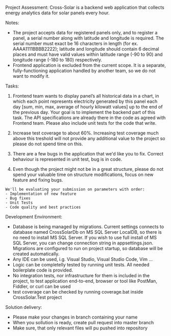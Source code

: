 Project Assessment:
  Cross-Solar is a backend web application that collects energy analytics data for solar panels every hour.

Notes:
  - The project accepts data for registered panels only, and to register a panel, a serial number along with latitude and longitude is required. The serial number must exact be 16 characters in length (for ex. AAAA1111BBBB2222); latitude and longitude should contain 6 decimal places and must have valid values within latitude range (-90 to 90) and longitude range (-180 to 180) respectively.
  - Frontend application is excluded from the current scope. It is a separate, fully-functioning application handled by another team, so we do not want to modify it.

Tasks:
  1) Frontend team wants to display panel’s all historical data in a chart, in which each point represents electricity generated by this panel each day [sum, min, max, average of hourly kilowatt values] up to the end of the previous day. Your goal is to implement the backend part of this task. The API specifications are already there in the code as agreed with Frontend team. Please also include unit tests for the code that write.
    
  2) Increase test coverage to about 60%. Increasing test coverage much above this treshold will not provide any additional value to the project
so please do not spend time on this.

  3) There are a few bugs in the application that we'd like you to fix. Correct behaviour is represented in unit test, bug is in code.
    
  4) Even though the project might not be in a great structure, please do not spend your valuable time on structure modifications, focus on new feature and fixing bugs.

    We'll be evaluating your submission on parameters with order:
    - Implementation of new feature
    - Bug fixes
    - Unit Tests
    - Code quality and best practices

Development Environment:
  - Database is being managed by migrations. Current settings connects to database named CrossSolarDb on MS SQL Server LocalDB, so there is no need to install MS SQL Server. 
    If you wish to use full install of MS SQL Server, you can change connection string in appsettings.json. Migrations are configured to run on project startup, so database 
    will be created automatically.
  - Any IDE can be used, i.g. Visual Studio, Visual Studio Code, Vim ...
  - Logic can be completelly tested by running unit tests. All needed boilerplate code is provided.
  - No integration tests, nor infrastructure for them is included in the project, to test application end-to-end, browser or tool like PostMan, Fiddler, or curl can be used
  - test coverage can be checked by running coverage.bat inside CrossSolar.Test project
  
Solution delivery:
  - Please make your changes in branch containing your name
  - When you sollution is ready, create pull request into master branch
  - Make sure, that only relevant files will pu pushed into repository
  
